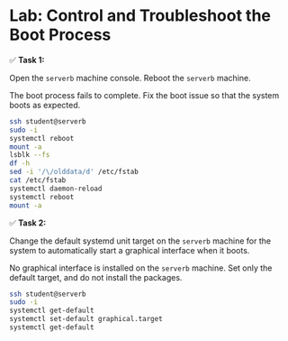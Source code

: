 # Lab: Control and Troubleshoot the Boot Process

✅ **Task 1:**

Open the `serverb` machine console. Reboot the `serverb` machine.

The boot process fails to complete. Fix the boot issue so that the system boots as expected.

```bash
ssh student@serverb
sudo -i
systemctl reboot
mount -a
lsblk --fs
df -h
sed -i '/\/olddata/d' /etc/fstab
cat /etc/fstab
systemctl daemon-reload
systemctl reboot
mount -a
```

✅ **Task 2:**

Change the default systemd unit target on the `serverb` machine for the system to automatically start a graphical interface when it boots.

No graphical interface is installed on the `serverb` machine. Set only the default target, and do not install the packages.


```bash
ssh student@serverb
sudo -i
systemctl get-default
systemctl set-default graphical.target
systemctl get-default

```